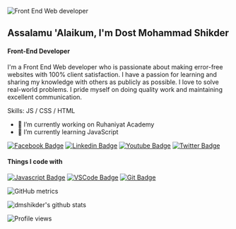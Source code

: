![Front End Web developer](https://img.freepik.com/free-photo/abstract-grunge-decorative-relief-navy-blue-stucco-wall-texture-wide-angle-rough-colored-background_1258-28311.jpg?t=st=1654597549~exp=1654598149~hmac=5121ce862a8aeeb0132f2730c06376f0d683e581b20c1ecc324e794056babf86&w=1800)
## Assalamu 'Alaikum, I'm Dost Mohammad Shikder
#### Front-End Developer
I'm a Front End Web developer who is passionate about making error-free websites with 100% client satisfaction. I have a passion for learning and sharing my knowledge with others as publicly as possible. I love to solve real-world problems. I pride myself on doing quality work and maintaining excellent communication. 

Skills: JS / CSS / HTML

- 🔭 I’m currently working on Ruhaniyat Academy 
- 🌱 I’m currently learning JavaScript 


[![Facebook Badge](https://img.shields.io/badge/Facebook-1877F2?style=for-the-badge&logo=facebook&logoColor=white)](https://facebook.com/dmshikder21)
[![Linkedin Badge](https://img.shields.io/badge/LinkedIn-0077B5?style=for-the-badge&logo=linkedin&logoColor=white)](https://www.linkedin.com/in/dmshikder) 
[![Youtube Badge](https://img.shields.io/badge/YouTube-FF0000?style=for-the-badge&logo=youtube&logoColor=white)](https://youtube.com/c/dostmohammadshikder) 
[![Twitter Badge](https://img.shields.io/badge/Twitter-1DA1F2?style=for-the-badge&logo=twitter&logoColor=white)](https://twitter.com/dmshikder21)

#### Things I code with
[![Javascript Badge](https://img.shields.io/badge/-Javascript-F0DB4F?style=for-the-badge&labelColor=black&logo=javascript&logoColor=F0DB4F)](#) [![VSCode Badge](https://img.shields.io/badge/Visual_Studio-5C2D91?style=for-the-badge&logo=visual%20studio&logoColor=white)](#) [![Git Badge](https://img.shields.io/badge/Git-F05032?style=for-the-badge&logo=git&logoColor=white)](#)
   

![GitHub metrics](https://metrics.lecoq.io/dmshikder)  

![dmshikder's github stats](https://github-readme-stats.vercel.app/api?username=dmshikder&count_private=true&theme=tokyonight&hide=contribs,prs)

![Profile views](https://gpvc.arturio.dev/dmshikder)  
